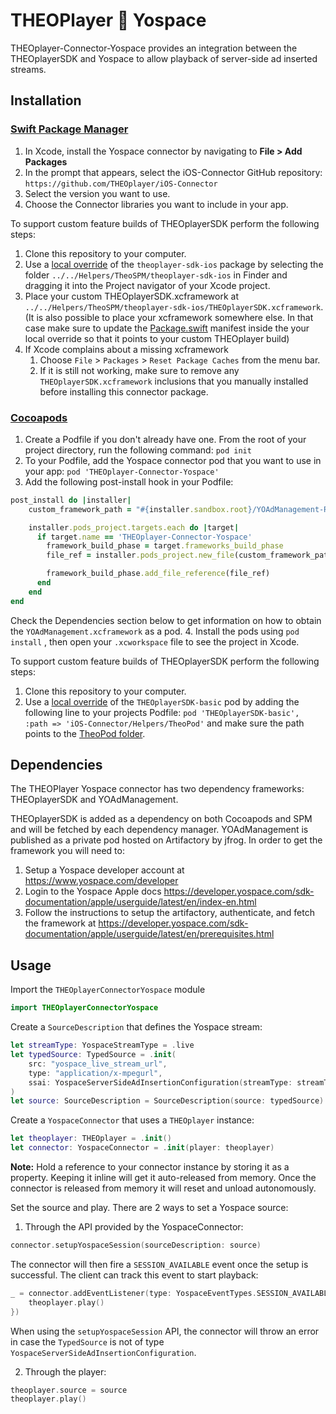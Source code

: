 # THEOPlayer 🤝 Yospace

THEOplayer-Connector-Yospace provides an integration between the THEOplayerSDK and Yospace to allow playback of server-side ad inserted streams.

## Installation

### [Swift Package Manager](https://swift.org/package-manager/)

1. In Xcode, install the Yospace connector by navigating to **File > Add Packages**
2. In the prompt that appears, select the iOS-Connector GitHub repository: `https://github.com/THEOplayer/iOS-Connector`
3. Select the version you want to use.
4. Choose the Connector libraries you want to include in your app.

To support custom feature builds of THEOplayerSDK perform the following steps:

1. Clone this repository to your computer.
2. Use a [local override](https://developer.apple.com/documentation/xcode/editing-a-package-dependency-as-a-local-package) of the `theoplayer-sdk-ios` package by selecting the folder `../../Helpers/TheoSPM/theoplayer-sdk-ios` in Finder and dragging it into the Project navigator of your Xcode project.
3. Place your custom THEOplayerSDK.xcframework at `../../Helpers/TheoSPM/theoplayer-sdk-ios/THEOplayerSDK.xcframework`. (It is also possible to place your xcframework somewhere else. In that case make sure to update the [Package.swift](../../Helpers/TheoSPM/theoplayer-sdk-ios/Package.swift) manifest inside the your local override so that it points to your custom THEOplayer build)
4. If Xcode complains about a missing xcframework
   1. Choose `File` > `Packages` > `Reset Package Caches` from the menu bar.
   2. If it is still not working, make sure to remove any `THEOplayerSDK.xcframework` inclusions that you manually installed before installing this connector package.

### [Cocoapods](https://guides.cocoapods.org/using/getting-started.html#getting-started)

1. Create a Podfile if you don't already have one. From the root of your project directory, run the following command: `pod init`
2. To your Podfile, add the Yospace connector pod that you want to use in your app: `pod 'THEOplayer-Connector-Yospace'`
3. Add the following post-install hook in your Podfile:
```ruby
post_install do |installer|
    custom_framework_path = "#{installer.sandbox.root}/YOAdManagement-Release/YOAdManagement.xcframework"

    installer.pods_project.targets.each do |target|
      if target.name == 'THEOplayer-Connector-Yospace'
        framework_build_phase = target.frameworks_build_phase
        file_ref = installer.pods_project.new_file(custom_framework_path)

        framework_build_phase.add_file_reference(file_ref)
      end
    end
end
```
Check the Dependencies section below to get information on how to obtain the `YOAdManagement.xcframework` as a pod.
4. Install the pods using `pod install` , then open your `.xcworkspace` file to see the project in Xcode.

To support custom feature builds of THEOplayerSDK perform the following steps:

1. Clone this repository to your computer.
2. Use a [local override](https://guides.cocoapods.org/using/the-podfile.html#using-the-files-from-a-folder-local-to-the-machine) of the `THEOplayerSDK-basic` pod by adding the following line to your projects Podfile: `pod 'THEOplayerSDK-basic', :path => 'iOS-Connector/Helpers/TheoPod'` and make sure the path points to the [TheoPod folder](../../Helpers/TheoPod).

## Dependencies

The THEOPlayer Yospace connector has two dependency frameworks: THEOplayerSDK and YOAdManagement.

THEOplayerSDK is added as a dependency on both Cocoapods and SPM and will be fetched by each dependency manager.
YOAdManagement is published as a private pod hosted on Artifactory by jfrog. In order to get the framework you will need to:
1. Setup a Yospace developer account at https://www.yospace.com/developer
2. Login to the Yospace Apple docs https://developer.yospace.com/sdk-documentation/apple/userguide/latest/en/index-en.html
3. Follow the instructions to setup the artifactory, authenticate, and fetch the framework at https://developer.yospace.com/sdk-documentation/apple/userguide/latest/en/prerequisites.html

## Usage

Import the `THEOplayerConnectorYospace` module

```swift
import THEOplayerConnectorYospace
```

Create a `SourceDescription` that defines the Yospace stream:

```swift
let streamType: YospaceStreamType = .live
let typedSource: TypedSource = .init(
    src: "yospace_live_stream_url",
    type: "application/x-mpegurl",
    ssai: YospaceServerSideAdInsertionConfiguration(streamType: streamType)
)
let source: SourceDescription = SourceDescription(source: typedSource)
```

Create a `YospaceConnector` that uses a `THEOplayer` instance:

```swift
let theoplayer: THEOplayer = .init()
let connector: YospaceConnector = .init(player: theoplayer)
```

**Note:** Hold a reference to your connector instance by storing it as a property. Keeping it inline will get it auto-released from memory. Once the connector is released from memory it will reset and unload autonomously.

Set the source and play. There are 2 ways to set a Yospace source:

1. Through the API provided by the YospaceConnector:

```swift
connector.setupYospaceSession(sourceDescription: source)
```

The connector will then fire a `SESSION_AVAILABLE` event once the setup is successful. The client can track this event to start playback:

```swift
_ = connector.addEventListener(type: YospaceEventTypes.SESSION_AVAILABLE, listener: { event in
    theoplayer.play()
})
```

When using the `setupYospaceSession` API, the connector will throw an error in case the `TypedSource` is not of type `YospaceServerSideAdInsertionConfiguration`.

2. Through the player:

```swift
theoplayer.source = source
theoplayer.play()
```

